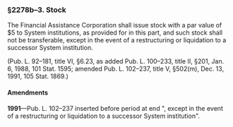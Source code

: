 ### §2278b–3. Stock ###

The Financial Assistance Corporation shall issue stock with a par value of $5 to System institutions, as provided for in this part, and such stock shall not be transferable, except in the event of a restructuring or liquidation to a successor System institution.

(Pub. L. 92–181, title VI, §6.23, as added Pub. L. 100–233, title II, §201, Jan. 6, 1988, 101 Stat. 1595; amended Pub. L. 102–237, title V, §502(m), Dec. 13, 1991, 105 Stat. 1869.)

#### Amendments ####

**1991**—Pub. L. 102–237 inserted before period at end ", except in the event of a restructuring or liquidation to a successor System institution".
